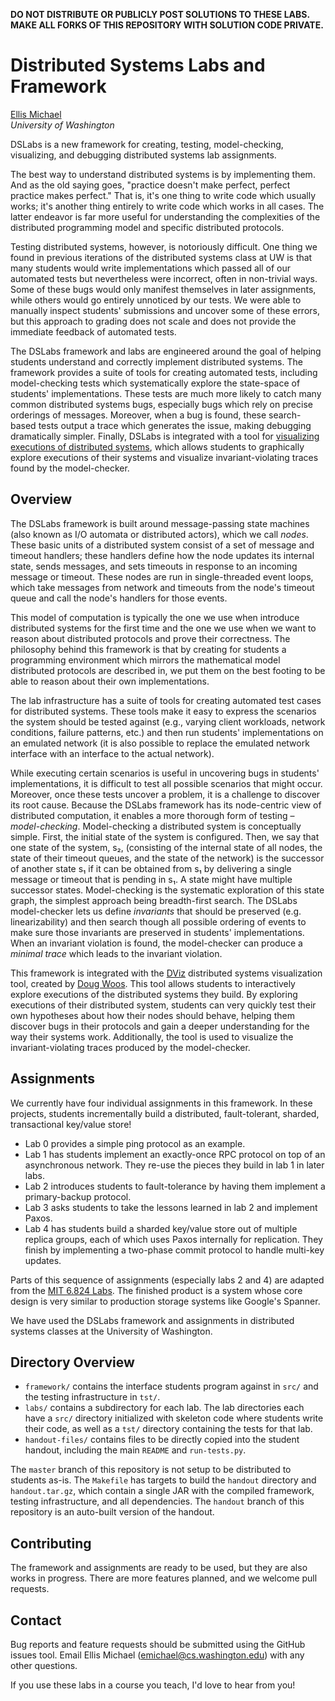 **DO NOT DISTRIBUTE OR PUBLICLY POST SOLUTIONS TO THESE LABS. MAKE ALL FORKS OF
THIS REPOSITORY WITH SOLUTION CODE PRIVATE.**


# Distributed Systems Labs and Framework

[Ellis Michael](http://ellismichael.com/)  
*University of Washington*


DSLabs is a new framework for creating, testing, model-checking, visualizing,
and debugging distributed systems lab assignments.

The best way to understand distributed systems is by implementing them. And as
the old saying goes, "practice doesn't make perfect, perfect practice makes
perfect." That is, it's one thing to write code which usually works; it's
another thing entirely to write code which works in all cases. The latter
endeavor is far more useful for understanding the complexities of the
distributed programming model and specific distributed protocols.

Testing distributed systems, however, is notoriously difficult. One thing we
found in previous iterations of the distributed systems class at UW is that many
students would write implementations which passed all of our automated tests but
nevertheless were incorrect, often in non-trivial ways. Some of these bugs would
only manifest themselves in later assignments, while others would go entirely
unnoticed by our tests. We were able to manually inspect students' submissions
and uncover some of these errors, but this approach to grading does not scale
and does not provide the immediate feedback of automated tests.

The DSLabs framework and labs are engineered around the goal of helping students
understand and correctly implement distributed systems. The framework provides a
suite of tools for creating automated tests, including model-checking tests
which systematically explore the state-space of students' implementations. These
tests are much more likely to catch many common distributed systems bugs,
especially bugs which rely on precise orderings of messages. Moreover, when a
bug is found, these search-based tests output a trace which generates the issue,
making debugging dramatically simpler. Finally, DSLabs is integrated with a tool
for [visualizing executions of distributed
systems](https://github.com/uwplse/dviz), which allows students to graphically
explore executions of their systems and visualize invariant-violating traces
found by the model-checker.


## Overview
The DSLabs framework is built around message-passing state machines (also known
as I/O automata or distributed actors), which we call *nodes*. These basic units
of a distributed system consist of a set of message and timeout handlers; these
handlers define how the node updates its internal state, sends messages, and
sets timeouts in response to an incoming message or timeout. These nodes are run
in single-threaded event loops, which take messages from network and timeouts
from the node's timeout queue and call the node's handlers for those events.

This model of computation is typically the one we use when introduce distributed
systems for the first time and the one we use when we want to reason about
distributed protocols and prove their correctness. The philosophy behind this
framework is that by creating for students a programming environment which
mirrors the mathematical model distributed protocols are described in, we put
them on the best footing to be able to reason about their own implementations.

The lab infrastructure has a suite of tools for creating automated test cases
for distributed systems. These tools make it easy to express the scenarios the
system should be tested against (e.g., varying client workloads, network
conditions, failure patterns, etc.) and then run students' implementations on an
emulated network (it is also possible to replace the emulated network interface
with an interface to the actual network).

While executing certain scenarios is useful in uncovering bugs in students'
implementations, it is difficult to test all possible scenarios that might
occur. Moreover, once these tests uncover a problem, it is a challenge to
discover its root cause. Because the DSLabs framework has its node-centric view
of distributed computation, it enables a more thorough form of testing –
*model-checking*. Model-checking a distributed system is conceptually simple.
First, the initial state of the system is configured. Then, we say that one
state of the system, s₂, (consisting of the internal state of all nodes, the
state of their timeout queues, and the state of the network) is the successor of
another state s₁ if it can be obtained from s₁ by delivering a single message or
timeout that is pending in s₁. A state might have multiple successor states.
Model-checking is the systematic exploration of this state graph, the simplest
approach being breadth-first search. The DSLabs model-checker lets us define
*invariants* that should be preserved (e.g. linearizability) and then search
though all possible ordering of events to make sure those invariants are
preserved in students' implementations. When an invariant violation is found,
the model-checker can produce a *minimal trace* which leads to the invariant
violation.

This framework is integrated with the [DViz](https://github.com/uwplse/dviz)
distributed systems visualization tool, created by [Doug
Woos](https://www.dougwoos.com/). This tool allows students to interactively
explore executions of the distributed systems they build. By exploring
executions of their distributed system, students can very quickly test their own
hypotheses about how their nodes should behave, helping them discover bugs in
their protocols and gain a deeper understanding for the way their systems work.
Additionally, the tool is used to visualize the invariant-violating traces
produced by the model-checker.

## Assignments
We currently have four individual assignments in this framework. In these
projects, students incrementally build a distributed, fault-tolerant, sharded,
transactional key/value store!
- Lab 0 provides a simple ping protocol as an example.
- Lab 1 has students implement an exactly-once RPC protocol on top of an
  asynchronous network. They re-use the pieces they build in lab 1 in later labs.
- Lab 2 introduces students to fault-tolerance by having them implement a
  primary-backup protocol.
- Lab 3 asks students to take the lessons learned in lab 2 and implement Paxos.
- Lab 4 has students build a sharded key/value store out of multiple replica
  groups, each of which uses Paxos internally for replication. They finish by
  implementing a two-phase commit protocol to handle multi-key updates.

Parts of this sequence of assignments (especially labs 2 and 4) are adapted from
the [MIT 6.824 Labs](http://nil.csail.mit.edu/6.824/2015/). The finished product
is a system whose core design is very similar to production storage systems like
Google's Spanner.

We have used the DSLabs framework and assignments in distributed systems classes
at the University of Washington.


## Directory Overview
- `framework/` contains the interface students program against in `src/` and the
  testing infrastructure in `tst/`.
- `labs/` contains a subdirectory for each lab. The lab directories each have a
  `src/` directory initialized with skeleton code where students write their
  code, as well as a `tst/` directory containing the tests for that lab.
- `handout-files/` contains files to be directly copied into the student
  handout, including the main `README` and `run-tests.py`.

The `master` branch of this repository is not setup to be distributed to
students as-is. The `Makefile` has targets to build the `handout` directory and
`handout.tar.gz`, which contain a single JAR with the compiled framework,
testing infrastructure, and all dependencies. The `handout` branch of this
repository is an auto-built version of the handout.


## Contributing
The framework and assignments are ready to be used, but they are also works in
progress. There are more features planned, and we welcome pull requests.


## Contact
Bug reports and feature requests should be submitted using the GitHub issues
tool. Email Ellis Michael (emichael@cs.washington.edu) with any other questions.

If you use these labs in a course you teach, I'd love to hear from you!
